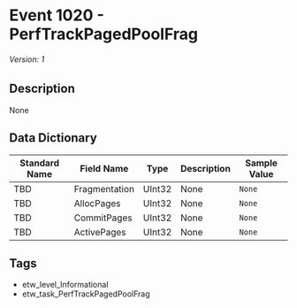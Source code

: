 # Event 1020 - PerfTrackPagedPoolFrag
###### Version: 1

## Description
None

## Data Dictionary
|Standard Name|Field Name|Type|Description|Sample Value|
|---|---|---|---|---|
|TBD|Fragmentation|UInt32|None|`None`|
|TBD|AllocPages|UInt32|None|`None`|
|TBD|CommitPages|UInt32|None|`None`|
|TBD|ActivePages|UInt32|None|`None`|

## Tags
* etw_level_Informational
* etw_task_PerfTrackPagedPoolFrag